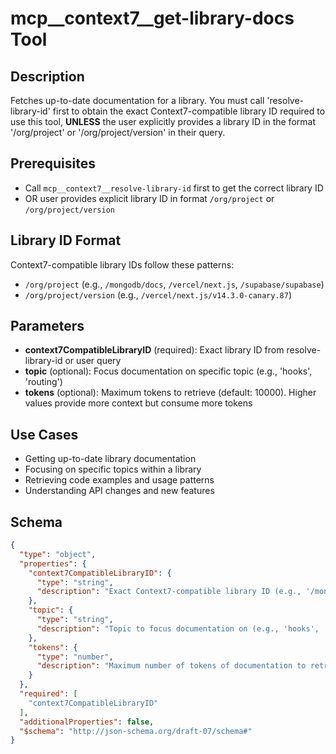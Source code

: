 # mcp__context7__get-library-docs Tool

## Description

Fetches up-to-date documentation for a library. You must call 'resolve-library-id' first to obtain the exact Context7-compatible library ID required to use this tool, **UNLESS** the user explicitly provides a library ID in the format '/org/project' or '/org/project/version' in their query.

## Prerequisites

- Call `mcp__context7__resolve-library-id` first to get the correct library ID
- OR user provides explicit library ID in format `/org/project` or `/org/project/version`

## Library ID Format

Context7-compatible library IDs follow these patterns:
- `/org/project` (e.g., `/mongodb/docs`, `/vercel/next.js`, `/supabase/supabase`)
- `/org/project/version` (e.g., `/vercel/next.js/v14.3.0-canary.87`)

## Parameters

- **context7CompatibleLibraryID** (required): Exact library ID from resolve-library-id or user query
- **topic** (optional): Focus documentation on specific topic (e.g., 'hooks', 'routing')
- **tokens** (optional): Maximum tokens to retrieve (default: 10000). Higher values provide more context but consume more tokens

## Use Cases

- Getting up-to-date library documentation
- Focusing on specific topics within a library
- Retrieving code examples and usage patterns
- Understanding API changes and new features

## Schema

```json
{
  "type": "object",
  "properties": {
    "context7CompatibleLibraryID": {
      "type": "string",
      "description": "Exact Context7-compatible library ID (e.g., '/mongodb/docs', '/vercel/next.js', '/supabase/supabase', '/vercel/next.js/v14.3.0-canary.87') retrieved from 'resolve-library-id' or directly from user query in the format '/org/project' or '/org/project/version'."
    },
    "topic": {
      "type": "string",
      "description": "Topic to focus documentation on (e.g., 'hooks', 'routing')."
    },
    "tokens": {
      "type": "number",
      "description": "Maximum number of tokens of documentation to retrieve (default: 10000). Higher values provide more context but consume more tokens."
    }
  },
  "required": [
    "context7CompatibleLibraryID"
  ],
  "additionalProperties": false,
  "$schema": "http://json-schema.org/draft-07/schema#"
}
```